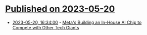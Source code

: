 # [Published on 2023-05-20](index.md)

* [2023-05-20, 16:34:00](https://tech.slashdot.org/story/23/05/20/0432211/metas-building-an-in-house-ai-chip-to-compete-with-other-tech-giants?utm_source=rss1.0mainlinkanon&utm_medium=feed) - [Meta's Building an In-House AI Chip to Compete with Other Tech Giants](https://tech.slashdot.org/story/23/05/20/0432211/metas-building-an-in-house-ai-chip-to-compete-with-other-tech-giants?utm_source=rss1.0mainlinkanon&utm_medium=feed)

